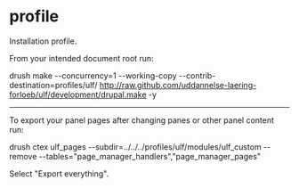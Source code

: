 profile
=======

Installation profile.

From your intended document root run:

drush make --concurrency=1 --working-copy --contrib-destination=profiles/ulf/ http://raw.github.com/uddannelse-laering-forloeb/ulf/development/drupal.make -y


------------------------------


To export your panel pages after changing panes or other panel content run:

drush ctex ulf_pages --subdir=../../../profiles/ulf/modules/ulf_custom --remove --tables="page_manager_handlers","page_manager_pages"

Select "Export everything".